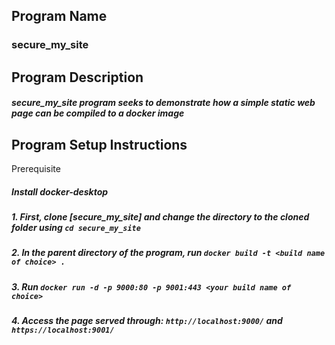 Program Name
---------------
### secure_my_site

Program Description
--------------------
##### secure_my_site program seeks to demonstrate how a simple static web page can be compiled to a docker image

Program Setup Instructions
---------------------------
Prerequisite
##### Install docker-desktop

#####   1.  First, clone [secure_my_site] and change the directory to the cloned folder using `cd secure_my_site`

#####   2.  In the parent directory of the program, run `docker build -t <build name of choice> .`

#####   3.  Run `docker run -d -p 9000:80 -p 9001:443 <your build name of choice>`

#####   4.  Access the page served through: `http://localhost:9000/` and `https://localhost:9001/`